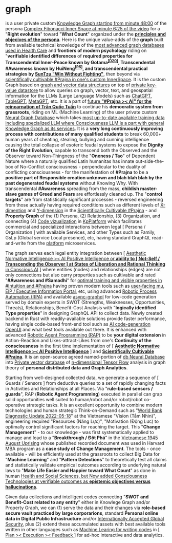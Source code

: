 # graph

is a user private custom <a href="https://www.youtube.com/watch?v=RVFj88i63rU" target="_blank">Knowledge Graph starting from minute 48:00</a> of the persona <a href="https://www.youtube.com/watch?v=ghxQA3vvhsk" target="_blank">Complex Fibonacci Inner Space at minute 6:25 of the video</a> for a "<b>Right evolution</b>" toward "<b>What Count</b>" organized under the <b><a href="https://www.youtube.com/watch?v=Ei-pYtYS6UY" target="_blank">principles and objecives of the persona</a></b>. Here is the unique value-adds of the <b>graph</b> built from available technical knowledge of the <a href="https://www.youtube.com/watch?v=CHcNy5gEtLg" target="_blank">most advanced graph databases used in Health Care</a> and <b>frontiers of modern psychology</b> riding on "<b>verifiable identified differences</b> of <b>required properties for Transcendental Inner-Peace known by Gotama<sup><a href="https://blog.khaiphong.io/2023/09/references.html#D20" target="_blank">[D20]</a></sup>, Transcendental #Awareness known by HuiNeng<sup><a href="https://blog.khaiphong.io/2023/09/references.html#R5" target="_blank">[R5]</a></sup>, and transcendental practical strategies by <a href="https://en.wikipedia.org/wiki/Sun_Tzu">SunTzu "Win Without Fighting"</a></b>, then beyond via <a href="https://blog.khaiphong.io/2023/09/preface.html" target="_blank">scientifically cultivable #Prajna in one's custom InnerSpace</a>.  It is the custom Graph based on <a href="https://github.com/khaiphong/db/" target="_blank">graph and vector data structures</a> on top of <a href="https://github.com/tikv/agatedb" target="_blank">private key-value datastore</a> to allow queries on graph, vector, text, and geospatial information for the LLMs (Large Language Models) such as <a href="https://www.youtube.com/watch?v=osTGlTAfdWk" target="_blank">ChatGPT</a>, <a href="https://www.arxiv-vanity.com/papers/2307.08674/" target="_blank">TableGPT</a>, <a href="https://github.com/geekan/MetaGPT" target="_blank">MetaGPT</a>, etc. It is a part of <a href="https://www.youtube.com/watch?v=vUuB6RNUGx0" target="_blank">future <b><a href="https://www.youtube.com/watch?v=3HsuEjN8dSc" target="_blank">"#Prajna &gt;&lt; AI" for the reincarnation of Trần Quốc Tuấn</a></b> to continue his <b>democratic system from grassroots</b>, riding on ML (Machine Learning) of the user private custom <a href="https://github.com/khaiphong/db/" target="_blank">Neural Graph Database</a> which takes <a href="https://www.youtube.com/watch?v=Fm68I-phaiY" target="_blank">most up-to-date available training data including specialized LLM where Consciousness LLM is a part with general Knowledge Graph as its services</a>. It is a <b>very long continuously improving process with contributions of many qualified students</b> to break 60,000+ human years of cheating, stealing, bullying and cunning intelligence causing the total collapse of esoteric feudal systems to expose the <b>Dignity of the Right Evolution</b>, capable to transcend both the Observed and the Observer toward Non-Thingness of the "<b>Oneness / Tao</b>" of Dependent Nature where a naturally qualified Latin humanitas has innate out-side-the-box of No-Conflict consciousness - perpendicular to the duality of conflicting consciousness - for the manifestation of <b>#Prajna</b> to be a <b>positive part of Responsible creation unknown and blah blah blah by the past degenerated feudal systems</b> without Knowing Why. With transcendental <b>#Awareness</b> spreading from the mass, <b>childish master-slave games of Greed and Fears</b> are effortlessly cleaned up. The "<b>control targets</b>" are from statistically significant processes - reversed engineering from those actually having required conditions such as different levels of <a href="https://blog.khaiphong.io/2023/09/awareness.html#Section_1" target="_blank">X-dimention</a> and <a href="https://blog.khaiphong.io/2023/09/empty-content-transcendental-inner-peace.html#Section_3" target="_blank">Y-dimension</a> in the <a href="https://blog.khaiphong.io/2023/09/list-of-figures-and-tables.html#Figure_2" target="_blank">Scientifically Cultivable #Prajna</a> - and <b>Property Graph</b> of the (1) Persona, (2) Relationship, (3) Organization, and connecting (4) <a href="https://lib.rs/crates/rust_code_visualizer" target="_blank">Code vizualization</a> in <a href="https://github.com/khaiphong/KpPlatform/" target="_blank">KpPlatform</a> which facilitates commercial and specialized interactions between legal [ Persona / Organization ] with available Services, and other Types such as Family, GsLp (Global service Local presence), etc, having standard GraphQL read-and-write from the <a href="https://github.com/khaiphong/platform/" target="_blank">platform</a> microservices.

The graph serves each legal entity integration between [ <a href="https://www.youtube.com/watch?v=xvNvj7ku5pY" target="_blank">Aesthetic Normative Intelligence &gt;&lt; AI Positive Intelligence or <b>ability to [ Not-Self / Transcending the Observer ] at <u>States of Liberation</u> and Rational Thinking</b> in Conscious AI</a> ] where entities (nodes) and relationships (edges) are not only connections but also carry properties such as cultivable and rated "<b>#Awareness and #Samadhi</b>" for <a href="https://www.youtube.com/watch?v=9o8wqs-LdDk" target="_blank">optimal training and visible properties in #Intuition and #Prajna</a> having proven modern tools such as <a href="https://github.com/khaiphong/mu/" target="_blank">user-facing mu</a>, <a href="https://github.com/khaiphong/eip/" target="_blank">EIP / Executive Information Portal</a>, etc, using advanced <a href="https://en.wikipedia.org/wiki/Robotic_process_automation" target="_blank">Robotic Process Automation (RPA)</a> and available <a href="https://github.com/async-graphql/async-graphql" target="_blank">async-graphql</a> for low-code generation served by domain experts in SWOT (Strengths, Weaknesses, Opportunities, Threats), Relationships, Benefit-Cost Analysis with "<b>logically identified Type properties</b>" in designing GraphQL API to collect data. Newly created backend in Rust with readily-available solutions provide faster performance, having single code-based front-end tool such as <a href="https://www.youtube.com/watch?v=ki5eitE0UXE" target="_blank">AI code-generation OpenUI</a> and what best tools available out there. It is enhanced with advanced <a href="http://www.doc.ic.ac.uk/~klc/icra.pdf" target="_blank">Robotic Agent Programming (RAP)</a> to be <b>your digital extension</b> in Action-Reaction and Likes-attract-Likes from one's <b>Continuity of the consciousness</b> in the first time implementation of [ <a href="https://blog.khaiphong.io/2023/09/nature-of-things.html#Section_2.1" target="_blank"><b>Aesthetic Normative Intelligence &gt;&lt; AI Positive Intelligence</b></a> ] and <a href="https://blog.khaiphong.io/2023/09/list-of-figures-and-tables.html#Figure_2" target="_blank"><b>Scientifically Cultivable #Prajna</b></a>. It is an open-source agreed named-portion of <a href="https://github.com/khaiphong/db/" target="_blank">db Neural Database</a> into <a href="https://www.youtube.com/watch?v=CUudy4hNED8" target="_blank">Private vector database</a> of <a href="https://github.com/tensorflow" target="_blank">n-dimensional Tensor Flow</a> analysis in graph theory of <b>personal distributed data and Graph Analytics</b>.

Starting from well-designed collected data, we generate a sequence of [ Guards / Sensors ] from deductive queries to a set of rapidly changing facts in Activities and Relationships at all Places. Via "<b>rule-based sensors / guards</b>", RAP (<b>Robotic Agent Programming</b>) executed in parallel can grap solid opportunities well suited to human/robot and/or robot/robot co-operative strategic tasks. It is an excellent opportunity to combine modern technologies and human strategic Think-on-Demand such as "<a href="https://documents1.worldbank.org/curated/en/990091640036715580/pdf/How-Will-Viet-Nam-Blossom-Reforming-Institutions-for-Effective-Implementation-Systematic-Country-Diagnostic-Update-2021.pdf" target="_blank">World Bank Diagnostic Update 2022-05-18</a>" at the Vietnamese "Vision (Tầm Nhìn)", engineering required "Resources (Năng Lực)", "Motivation (Động Lưc) to optimally control significant factors for reaching the target. This "<b>Change Management</b>" - to our knowledge - was first systematically applied to manage and lead to a "<b>Breakthrough / Đột Phá</b>" in the <a href="https://www.marxists.org/archive/truong-chinh/1946/august-1946-revolution.pdf" target="_blank">Vietnamese 1945 August Uprising</a> whose published recorded document was used in Harvard MBA program as a <b>case study of Change Management</b>. The tools - once available - will be efficiently used at the grassroots to collect Big Data for "<b>Machine Learning</b>" and "<b>Pattern Detections</b>" to theoretically test all claims and statistically validate empirical outcomes according to underlying natural laws to "<b>Make Life Easier and Happier toward What Count</b>" as done in human <a href="https://www.youtube.com/watch?v=Fm68I-phaiY" target="_blank">Health and Social Sciences, but Now added Consciousness Technologies at verifiable outcomes as <b>epistemic objectives versus hallucinations</b></a>.

Given data collections and intelligent codes connecting "<b>SWOT and Benefit-Cost related to any entity</b>" either in Knowlege Graph and/or Property Graph, we can (1) serve the data and their changes via <b>role-based secure vault practiced by large corporarions</b>, standard <b>Personal online data in Digital Public Infrastructure</b> and/or <a href="https://global.chinadaily.com.cn/a/202206/07/WS629f03d1a310fd2b29e61335.html" target="_blank">Internationally Accepted Global Security</a>, plus (2) extend these accumulated assets with best available tools written in other languages such as <a href="https://www.youtube.com/watch?v=8ra5bf1ujwo" target="_blank">Machine Learing for writing codes</a> in <a href="https://github.com/khaiphong/eip/" target="_blank">[ Plan &gt;&lt; Execution &gt;&lt; Feedback ]</a> for ad-hoc interactive and data analytics.
